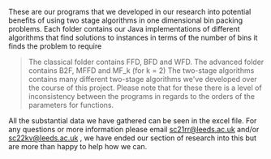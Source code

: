 These are our programs that we developed in our research into potential benefits of using two stage algorithms in one dimensional bin packing problems. Each folder contains our Java implementations of different algorithms that find solutions to instances in terms of the number of bins it finds the problem to require
> The classical folder contains FFD, BFD and WFD.
> The advanced folder contains B2F, MFFD and MF_k (for k = 2)
> The two-stage algorithms contains many different two-stage algorithms we've developed over the course of this project. Please note that for these there is a level of inconsistency between the programs in regards to the orders of the parameters for functions.

All the substantial data we have gathered can be seen in the excel file.
For any questions or more information please email sc21rr@leeds.ac.uk and/or sc22kv@leeds.ac.uk , we have ended our section of research into this but are more than happy to help how we can.
